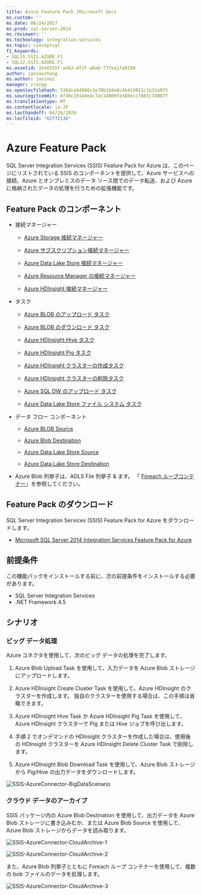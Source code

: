 ```yaml
---
title: Azure Feature Pack |Microsoft Docs
ms.custom: ''
ms.date: 08/24/2017
ms.prod: sql-server-2014
ms.reviewer: ''
ms.technology: integration-services
ms.topic: conceptual
f1_keywords:
- SQL11.SSIS.AZURE.F1
- SQL12.SSIS.AZURE.F1
ms.assetid: 31de555f-ae62-4f2f-a6a6-77fea1fa8189
author: janinezhang
ms.author: janinez
manager: craigg
ms.openlocfilehash: 536dce64880c1e70b1b8a0c4b419811c1b32a975
ms.sourcegitcommit: 6fd8c1914de4c7ac24900fe388ecc7883c740077
ms.translationtype: MT
ms.contentlocale: ja-JP
ms.lasthandoff: 04/26/2020
ms.locfileid: "62772136"
---
```

# <a name="azure-feature-pack"></a>Azure Feature Pack
SQL Server Integration Services (SSIS) Feature Pack for Azure は、このページにリストされている SSIS のコンポーネントを提供して、Azure サービスへの接続、Azure とオンプレミスのデータ ソース間でのデータ転送、および Azure に格納されたデータの処理を行うための拡張機能です。

## <a name="components-in-the-feature-pack"></a>Feature Pack のコンポーネント
  
-   接続マネージャー  
  
    -   [Azure Storage 接続マネージャー](connection-manager/azure-storage-connection-manager.md)  
  
    -   [Azure サブスクリプション接続マネージャー](connection-manager/azure-subscription-connection-manager.md)  
    
    -   [Azure Data Lake Store 接続マネージャー](../../2014/integration-services/azure-data-lake-store-connection-manager.md)
    
    -   [Azure Resource Manager の接続マネージャー](../../2014/integration-services/azure-resource-manager-connection-manager.md)
    
    -   [Azure HDInsight 接続マネージャー](../../2014/integration-services/azure-hdinsight-connection-manager.md)
  
-   タスク  
  
    -   [Azure BLOB のアップロード タスク](control-flow/azure-blob-upload-task.md)  
  
    -   [Azure BLOB のダウンロード タスク](control-flow/azure-blob-download-task.md)  
  
    -   [Azure HDInsight Hive タスク](control-flow/azure-hdinsight-hive-task.md)  
  
    -   [Azure HDInsight Pig タスク](https://msdn.microsoft.com/library/mt146781(v=sql.120).aspx)
  
    -   [Azure HDInsight クラスターの作成タスク](control-flow/azure-hdinsight-create-cluster-task.md)  
  
    -   [Azure HDInsight クラスターの削除タスク](control-flow/azure-hdinsight-delete-cluster-task.md)
    
    -   [Azure SQL DW のアップロード タスク](../../2014/integration-services/azure-sql-dw-upload-task.md)    
    
    -   [Azure Data Lake Store ファイル システム タスク](control-flow/file-system-task.md)    
  
-   データ フロー コンポーネント  
  
    -   [Azure BLOB Source](https://msdn.microsoft.com/library/mt146775(v=sql.120).aspx)  
  
    -   [Azure Blob Destination](data-flow/azure-blob-destination.md)  
    
    -   [Azure Data Lake Store Source](../../2014/integration-services/azure-data-lake-store-source.md)
    
    -   [Azure Data Lake Store Destination](../../2014/integration-services/azure-data-lake-store-destination.md)
  
-   Azure Blob 列挙子は、ADLS File 列挙子 & ます。 「 [Foreach ループコンテナー](control-flow/foreach-loop-container.md)」を参照してください。  
  
 
## <a name="download-the-feature-pack"></a>Feature Pack のダウンロード  
SQL Server Integration Services (SSIS) Feature Pack for Azure をダウンロードします。  
  
-   [Microsoft SQL Server 2014 Integration Services Feature Pack for Azure](https://www.microsoft.com/download/details.aspx?id=47366)  

## <a name="prerequisites"></a>前提条件  
この機能パックをインストールする前に、次の前提条件をインストールする必要があります。  
  
-   SQL Server Integration Services  
-   .NET Framework 4.5  
  
## <a name="scenarios"></a>シナリオ  
  
### <a name="big-data-processing"></a>ビッグ データ処理  
 Azure コネクタを使用して、次のビッグ データの処理を完了します。  
  
1.  Azure Blob Upload Task を使用して、入力データを Azure Blob ストレージにアップロードします。  
  
2.  Azure HDInsight Create Cluster Task を使用して、Azure HDInsight のクラスターを作成します。 独自のクラスターを使用する場合は、この手順は省略できます。  
  
3.  Azure HDInsight Hive Task か Azure HDInsight Pig Task を使用して、Azure HDInsight クラスターで Pig または Hive ジョブを呼び出します。  
  
4.  手順 2 でオンデマンドの HDInsight クラスターを作成した場合は、使用後の HDInsight クラスターを Azure HDInsight Delete Cluster Task で削除します。  
  
5.  Azure HDInsight Blob Download Task を使用して、Azure Blob ストレージから Pig/Hive の出力データをダウンロードします。  
  
 ![SSIS-AzureConnector-BigDataScenario](media/ssis-azureconnector-bigdatascenario.png "SSIS-AzureConnector-BigDataScenario")  
  
### <a name="cloud-data-archiving"></a>クラウド データのアーカイブ  
 SSIS パッケージ内の Azure Blob Destination を使用して、出力データを Azure Blob ストレージに書き込みむか、または Azure Blob Source を使用して、Azure Blob ストレージからデータを読み取ります。  
  
 ![SSIS-AzureConnector-CloudArchive-1](media/ssis-azureconnector-cloudarchive-1.png "SSIS-AzureConnector-CloudArchive-1")  
  
 ![SSIS-AzureConnector-CloudArchive-2](media/ssis-azureconnector-cloudarchive-2.png "SSIS-AzureConnector-CloudArchive-2")  
  
 また、Azure Blob 列挙子とともに Foreach ループ コンテナーを使用して、複数の bob ファイルのデータを処理します。  
  
 ![SSIS-AzureConnector-CloudArchive-3](media/ssis-azureconnector-cloudarchive-3.png "SSIS-AzureConnector-CloudArchive-3")  
  
  

